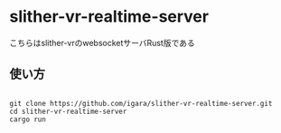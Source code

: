 # slither-vr-realtime-server

こちらはslither-vrのwebsocketサーバRust版である

## 使い方

```

git clone https://github.com/igara/slither-vr-realtime-server.git
cd slither-vr-realtime-server
cargo run

```